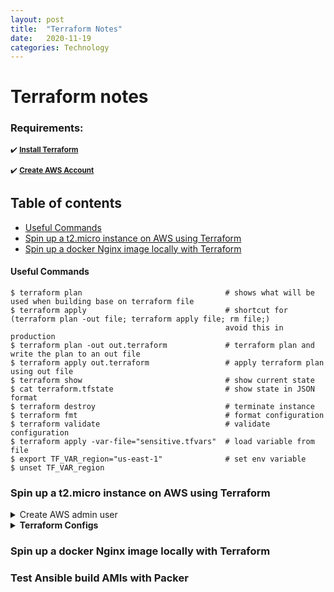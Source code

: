 ```yaml
---
layout: post
title:  "Terraform Notes"
date:   2020-11-19
categories: Technology
---
```

<link rel="stylesheet" type="text/css" media="all" href="assets/css/markdown_styles.css" />

# Terraform notes #
### Requirements:
<sup>:heavy_check_mark: <strong>[Install Terraform](https://www.terraform.io/downloads.html)</strong></sup>
  
<sup>:heavy_check_mark: <strong>[Create AWS Account](https://console.aws.amazon.com/console)</strong></sup>  


## Table of contents
- [Useful Commands](#Useful-Commands)
- [Spin up a t2.micro instance on AWS using Terraform](#Spin-up-a-t2.micro-instance-on-AWS-using-Terraform)
- [Spin up a docker Nginx image locally with Terraform](#Spin-up-a-docker-Nginx-image-locally-with-Terraform)


#### Useful Commands
```
$ terraform plan                                # shows what will be used when building base on terraform file
$ terraform apply                               # shortcut for (terraform plan -out file; terraform apply file; rm file;)
                                                avoid this in production
$ terraform plan -out out.terraform             # terraform plan and write the plan to an out file
$ terraform apply out.terraform                 # apply terraform plan using out file
$ terraform show                                # show current state
$ cat terraform.tfstate                         # show state in JSON format
$ terraform destroy                             # terminate instance 
$ terraform fmt                                 # format configuration
$ terraform validate                            # validate configuration
$ terraform apply -var-file="sensitive.tfvars"  # load variable from file
$ export TF_VAR_region="us-east-1"              # set env variable
$ unset TF_VAR_region
```

### Spin up a t2.micro instance on AWS using Terraform
<details><summary>Create AWS admin user</summary>
Create new user named <strong>terraform</strong><br/>
Create new group named <strong>Admin</strong> with <strong>AdministrationAccess</strong> policy<br/>
Add user <strong>terraform</strong> to <strong>Admin<strong> group<br/>
Save csv credentials<br />
</details>
<details><summary>Terraform Configs</summary>
<b>provider.tf</b>
  
```
  provider "aws" {
    access_key = var.AWS_ACCESS_KEY
    secret_key = var.AWS_SECRET_KEY
    region     = var.AWS_REGION
  }
```
<b>instance.tf</b>  
```
  resource "aws_instance" "example" {
    ami = var.AMIS[var.AWS_REGION]
    instance_type = "t2.micro"
  }
```
<b>var.tf</b>  
```
variable "AWS_ACCESS_KEY" {}
variable "AWS_SECRET_KEY" {}
  variable "AWS_REGION" {
    default = "us-east-1"
    variable "AMIS" {
      type = map
      default = {
        us-east-1 = "ami-0947d2ba12ee1ff75",
        us-east-1 = "ami-0885b1f6bd170450c"
      }
    }
  }
}
```
<b>terraform.tfvars
</b>  
```
AWS_ACCESS_KEY = "REPLACE_ACCESS_KEY"
AWS_SECRET_KEY = "REPLACE_SECRET_KEY"
AWS_REGION = "us-east-1 "
```

</details>


    
### Spin up a docker Nginx image locally with Terraform
  
### Test Ansible build AMIs with Packer
